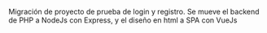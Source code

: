 Migración de proyecto de prueba de login y registro.
Se mueve el backend de PHP a NodeJs con Express, y el diseño en html a SPA con VueJs 
